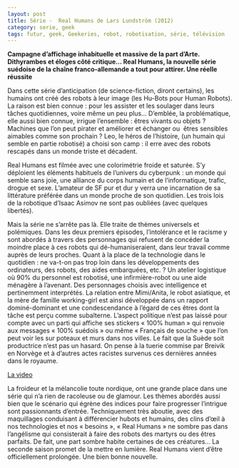 ```yaml
---
layout: post
title: Série -  Real Humans de Lars Lundström (2012)
category: serie, geek
tags: futur, geek, Geekeries, robot, robotisation, série, télévision
---
```

**Campagne d’affichage inhabituelle et massive de la part d’Arte. Dithyrambes et éloges côté critique… Real Humans, la nouvelle série suédoise de la chaîne franco-allemande a tout pour attirer. Une réelle réussite**

Dans cette série d’anticipation (de science-fiction, diront certains), les humains ont créé des robots à leur image (les Hu-Bots pour Human Robots). La raison est bien connue : pour les assister et les soulager dans leurs tâches quotidiennes, voire même un peu plus… D’emblée, la problématique, elle aussi bien connue, irrigue l’ensemble : êtres vivants ou objets ? Machines que l’on peut pirater et améliorer et échanger ou  êtres sensibles aimables comme son prochain ? Leo, le héros de l’histoire, (un humain qui semble en partie robotisé) a choisi son camp : il erre avec des robots rescapés dans un monde triste et décadent.

Real Humans est filmée avec une colorimétrie froide et saturée. S’y déploient les éléments habituels de l’univers du cyberpunk : un monde qui semble sans joie, une alliance du corps humain et de l’informatique, trafic, drogue et sexe. L’amateur de SF pur et dur y verra une incarnation de sa littérature préférée dans un monde proche de son quotidien. Les trois lois de la robotique d’Isaac Asimov ne sont pas oubliées (avec quelques libertés).

Mais la série ne s’arrête pas là. Elle traite de thèmes universels et polémiques. Dans les deux premiers épisodes, l’intolérance et le racisme y sont abordés à travers des personnages qui refusent de concéder la moindre place à ces robots qui dé-humaniseraient, dans leur travail comme auprès de leurs proches. Quant à la place de la technologie dans le quotidien : ne va-t-on pas trop loin dans les développements des ordinateurs, des robots, des aides embarquées, etc. ? Un atelier logistique où 90% du personnel est robotisé, une infirmière-robot ou une aide ménagère à l’avenant. Des personnages choisis avec intelligence et pertinemment interprétés. La relation entre Mimi/Anita, le robot asiatique, et la mère de famille working-girl est ainsi développée dans un rapport dominé-dominant et une condescendance à l’égard de ces êtres dont la tâche est perçu comme subalterne. L’aspect politique n’est pas laissé pour compte avec un parti qui affiche ses stickers « 100% human » qui renvoie aux messages « 100% suédois » ou même « Français de souche » que l’on peut voir les sur poteaux et murs dans nos villes. Le fait que la Suède soit productrice n’est pas un hasard. On pense à la tuerie commise par Breivik en Norvège et à d’autres actes racistes survenus ces dernières années dans le royaume.

[La video](https://www.youtube.com/watch?v=85nVS3Lsg9w)

La froideur et la mélancolie toute nordique, ont une grande place dans une série qui n’a rien de racoleuse ou de glamour. Les thèmes abordés aussi bien que le scénario qui égrène des indices pour faire progresser l’intrigue sont passionnants d’entrée. Techniquement très aboutie, avec des maquillages conduisant à différencier hubots et humains, des clins d’œil à nos technologies et nos « besoins », « Real Humans » ne sombre pas dans l’angélisme qui consisterait à faire des robots des martyrs ou des êtres parfaits. De fait, une part sombre habite certaines de ces créatures… La seconde saison promet de la mettre en lumière. Real Humans vient d’être officiellement prolongée. Une bien bonne nouvelle.

